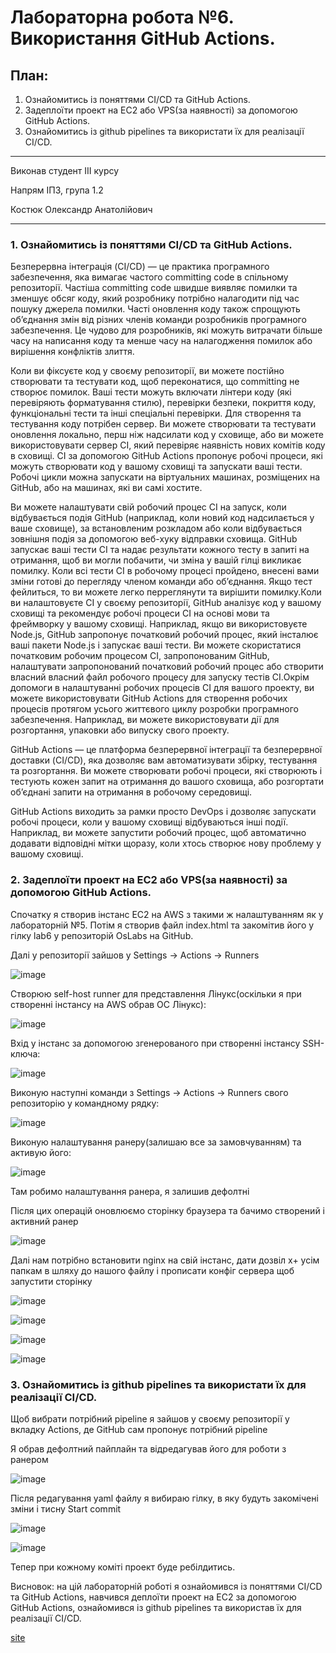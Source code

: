 # Лабораторна робота №6. Використання GitHub Actions.

## План:
 1. Ознайомитись із поняттями CI/CD та GitHub Actions.
 2. Задеплоїти проект на EC2 або VPS(за наявності) за допомогою GitHub Actions.
 3. Ознайомитись із github pipelines та використати їх для реалізації CI/CD.

---
Виконав студент ІІІ курсу

Напрям ІПЗ, група 1.2

Костюк Олександр Анатолійович

---

### 1. Ознайомитись із поняттями CI/CD та GitHub Actions.

Безперервна інтеграція (CI/CD) — це практика програмного забезпечення, яка вимагає частого committing code в спільному репозиторії. Частіша committing code швидше виявляє помилки та зменшує обсяг коду, який розробнику потрібно налагодити під час пошуку джерела помилки. Часті оновлення коду також спрощують об’єднання змін від різних членів команди розробників програмного забезпечення. Це чудово для розробників, які можуть витрачати більше часу на написання коду та менше часу на налагодження помилок або вирішення конфліктів злиття.

Коли ви фіксуєте код у своєму репозиторії, ви можете постійно створювати та тестувати код, щоб переконатися, що committing не створює помилок. Ваші тести можуть включати лінтери коду (які перевіряють форматування стилю), перевірки безпеки, покриття коду, функціональні тести та інші спеціальні перевірки. Для створення та тестування коду потрібен сервер. Ви можете створювати та тестувати оновлення локально, перш ніж надсилати код у сховище, або ви можете використовувати сервер CI, який перевіряє наявність нових комітів коду в сховищі. CI за допомогою GitHub Actions пропонує робочі процеси, які можуть створювати код у вашому сховищі та запускати ваші тести. Робочі цикли можна запускати на віртуальних машинах, розміщених на GitHub, або на машинах, які ви самі хостите.

Ви можете налаштувати свій робочий процес CI на запуск, коли відбувається подія GitHub (наприклад, коли новий код надсилається у ваше сховище), за встановленим розкладом або коли відбувається зовнішня подія за допомогою веб-хуку відправки сховища. GitHub запускає ваші тести CI та надає результати кожного тесту в запиті на отримання, щоб ви могли побачити, чи зміна у вашій гілці викликає помилку. Коли всі тести CI в робочому процесі пройдено, внесені вами зміни готові до перегляду членом команди або об’єднання. Якщо тест фейлиться, то ви можете легко перреглянути та вирішити помилку.Коли ви налаштовуєте CI у своєму репозиторії, GitHub аналізує код у вашому сховищі та рекомендує робочі процеси CI на основі мови та фреймворку у вашому сховищі. Наприклад, якщо ви використовуєте Node.js, GitHub запропонує початковий робочий процес, який інсталює ваші пакети Node.js і запускає ваші тести. Ви можете скористатися початковим робочим процесом CI, запропонованим GitHub, налаштувати запропонований початковий робочий процес або створити власний власний файл робочого процесу для запуску тестів CI.Окрім допомоги в налаштуванні робочих процесів CI для вашого проекту, ви можете використовувати GitHub Actions для створення робочих процесів протягом усього життєвого циклу розробки програмного забезпечення. Наприклад, ви можете використовувати дії для розгортання, упаковки або випуску свого проекту.


GitHub Actions — це платформа безперервної інтеграції та безперервної доставки (CI/CD), яка дозволяє вам автоматизувати збірку, тестування та розгортання. Ви можете створювати робочі процеси, які створюють і тестують кожен запит на отримання до вашого сховища, або розгортати об’єднані запити на отримання в робочому середовищі.

GitHub Actions виходить за рамки просто DevOps і дозволяє запускати робочі процеси, коли у вашому сховищі відбуваються інші події. Наприклад, ви можете запустити робочий процес, щоб автоматично додавати відповідні мітки щоразу, коли хтось створює нову проблему у вашому сховищі.

### 2. Задеплоїти проект на EC2 або VPS(за наявності) за допомогою GitHub Actions.

Спочатку я створив інстанс EC2 на AWS з такими ж налаштуванням як у лабораторній №5. Потім я створив файл index.html та закомітив його у гілку lab6 у репозиторій OsLabs на GitHub.

Далі у репозиторії зайшов у Settings -> Actions -> Runners

![image](img/1.jpg)

Створюю self-host runner для представлення Лінукс(оскільки я при створенні інстансу на AWS обрав ОС Лінукс):

![image](img/2.jpg)

Вхід у інстанс за допомогою згенерованого при створенні інстансу SSH-ключа:

![image](img/3.jpg)

Виконую наступні команди з Settings -> Actions -> Runners свого репозиторію у командному рядку:

![image](img/4.jpg)

Виконую налаштування ранеру(залишаю все за замовчуванням) та активую його:

![image](img/5.jpg)

Там робимо налаштування ранера, я залишив дефолтні

Після цих операцій оновлюємо сторінку браузера та бачимо створений і активний ранер

![image](img/6.jpg)

Далі нам потрібно встановити nginx на свій інстанс, дати дозвіл х+ усім папкам в шляху до нашого файлу і прописати конфіг сервера щоб запустити сторінку

![image](img/7.jpg)

![image](img/10.jpg)

![image](img/11.jpg)

![image](img/12.jpg)


### 3. Ознайомитись із github pipelines та використати їх для реалізації CI/CD.

Щоб вибрати потрібний pipeline я зайшов у своєму репозиторії у вкладку Actions, де GitHub сам пропонує потрібний pipeline

Я обрав дефолтний пайплайн та відредагував його для роботи з ранером

![image](img/8.jpg)

Після редагування yaml файлу я вибираю гілку, в яку будуть закомічені зміни і тисну Start commit

![image](img/9.jpg)

![image](img/13.jpg)

Тепер при кожному коміті проект буде ребілдитись.



Висновок: на цій лабораторній роботі я ознайомився із поняттями CI/CD та GitHub Actions, навчився деплоїти проект на EC2 за допомогою GitHub Actions, ознайомився із github pipelines та використав їх для реалізації CI/CD.

[site](http://ec2-18-159-52-145.eu-central-1.compute.amazonaws.com/)